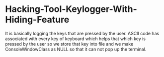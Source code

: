 # Hacking-Tool-Keylogger-With-Hiding-Feature
It is basically logging the keys that are pressed by the user. ASCII code has associated with every key of keyboard which helps that which key is pressed by the user so we store that key into file and we make ConsoleWindowClass as NULL so that it can not pop up the terminal.
